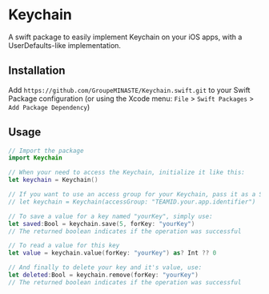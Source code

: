 # Keychain

A swift package to easily implement Keychain on your iOS apps, with a UserDefaults-like implementation.

## Installation

Add `https://github.com/GroupeMINASTE/Keychain.swift.git` to your Swift Package configuration (or using the Xcode menu: `File` > `Swift Packages` > `Add Package Dependency`)

## Usage

```swift
// Import the package
import Keychain

// When your need to access the Keychain, initialize it like this:
let keychain = Keychain()

// If you want to use an access group for your Keychain, pass it as a String argument
// let keychain = Keychain(accessGroup: "TEAMID.your.app.identifier")

// To save a value for a key named "yourKey", simply use:
let saved:Bool = keychain.save(5, forKey: "yourKey")
// The returned boolean indicates if the operation was successful

// To read a value for this key
let value = keychain.value(forKey: "yourKey") as? Int ?? 0

// And finally to delete your key and it's value, use:
let deleted:Bool = keychain.remove(forKey: "yourKey")
// The returned boolean indicates if the operation was successful
```
